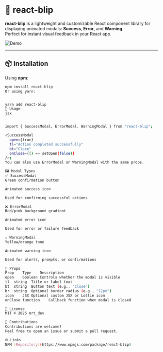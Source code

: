 # 🚨 react-blip

**react-blip** is a lightweight and customizable React component library for displaying animated modals: **Success**, **Error**, and **Warning**.  
Perfect for instant visual feedback in your React app.

![Demo](https://user-images.githubusercontent.com/demo-url/example.gif)

---

## 📦 Installation

Using **npm**:

```bash
npm install react-blip
Or using yarn:


yarn add react-blip
🚀 Usage
jsx


import { SuccessModal, ErrorModal, WarningModal } from "react-blip";

<SuccessModal
  open={true}
  tl="Action completed successfully"
  bt="Close"
  onClose={() => setOpen(false)}
/>;
You can also use ErrorModal or WarningModal with the same props.

🖼️ Modal Types
✅ SuccessModal
Green confirmation button

Animated success icon

Used for confirming successful actions

❌ ErrorModal
Red/pink background gradient

Animated error icon

Used for error or failure feedback

⚠️ WarningModal
Yellow/orange tone

Animated warning icon

Used for alerts, prompts, or confirmations

🔧 Props
Prop	Type	Description
open	boolean	Controls whether the modal is visible
tl	string	Title or label text
bt	string	Button text (e.g., "Close")
br	string	Optional border radius (e.g., "12px")
icon	JSX	Optional custom JSX or Lottie icon
onClose	function	Callback function when modal is closed

📄 License
MIT © 2025 mrt_dev

🙌 Contributions
Contributions are welcome!
Feel free to open an issue or submit a pull request.

🌐 Links
NPM [Repository](https://www.npmjs.com/package/react-blip)
```
